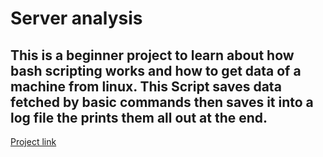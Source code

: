 # Server analysis 
## This is a beginner project to learn about how bash scripting works and how to get data of a machine from linux. This Script saves data fetched by basic commands then saves it into a log file the prints them all out at the end.
[Project link ]([https://example.com](https://roadmap.sh/projects/server-stats))
